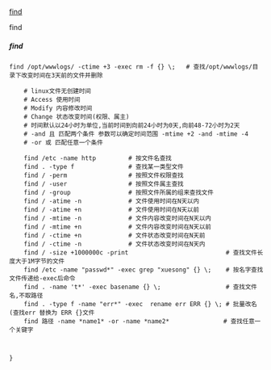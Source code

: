 [find](#find)

find
<h5 id="find">find</h5>

```
find /opt/wwwlogs/ -ctime +3 -exec rm -f {} \;   # 查找/opt/wwwlogs/目录下改变时间在3天前的文件并删除

```

		# linux文件无创建时间
		# Access 使用时间  
		# Modify 内容修改时间  
		# Change 状态改变时间(权限、属主)
		# 时间默认以24小时为单位,当前时间到向前24小时为0天,向前48-72小时为2天
		# -and 且 匹配两个条件 参数可以确定时间范围 -mtime +2 -and -mtime -4
		# -or 或 匹配任意一个条件

		find /etc -name http         # 按文件名查找
		find . -type f               # 查找某一类型文件
		find / -perm                 # 按照文件权限查找
		find / -user                 # 按照文件属主查找
		find / -group                # 按照文件所属的组来查找文件
		find / -atime -n             # 文件使用时间在N天以内
		find / -atime +n             # 文件使用时间在N天以前
		find / -mtime -n             # 文件内容改变时间在N天以内
		find / -mtime +n             # 文件内容改变时间在N天以前
		find / -ctime +n             # 文件状态改变时间在N天前
		find / -ctime -n             # 文件状态改变时间在N天内
		find / -size +1000000c -print                           # 查找文件长度大于1M字节的文件
		find /etc -name "passwd*" -exec grep "xuesong" {} \;    # 按名字查找文件传递给-exec后命令
		find . -name 't*' -exec basename {} \;                  # 查找文件名,不取路径
		find . -type f -name "err*" -exec  rename err ERR {} \; # 批量改名(查找err 替换为 ERR {}文件
		find 路径 -name *name1* -or -name *name2*               # 查找任意一个关键字
                


	}